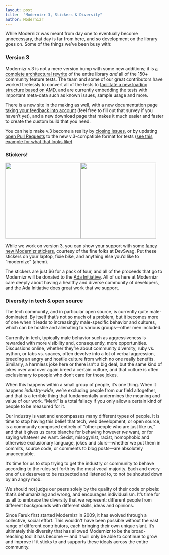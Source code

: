 ```yaml
---
layout: post
title:  "Modernizr 3, Stickers & Diversity"
author: Modernizr
---
```


While Modernizr was meant from day one to eventually become unnecessary, that day is far from here, and so development on the library goes on. Some of the things we’ve been busy with:

### Version 3

Modernizr v.3 is not a mere version bump with some new additions; it is [a complete architectural rewrite](http://alexsexton.com/talks/modernizr-3-workflow/) of the entire library *and* all of the 150+ community feature tests. The team and some of our great contributors have worked tirelessly to convert all of the tests to [facilitate a new loading structure based on AMD](http://alexsexton.com/talks/modernizr-3-workflow/#/23/1), and are currently embedding the tests with important meta-data such as known issues, sample usage and more. 

There is a new site in the making as well, with a new documentation page [taking your feedback into account](http://www.surveymonkey.com/s/BYKMMS7) (feel free to fill out that survey if you haven’t yet), and a new download page that makes it much easier and faster to create the custom build that you need.

You can help make v.3 become a reality by [closing issues](https://github.com/Modernizr/Modernizr/issues?state=open), or by updating [open Pull Requests](https://github.com/Modernizr/Modernizr/pulls) to the new v.3-compatible format for tests ([see this example for what that looks like](https://github.com/Modernizr/Modernizr/blob/master/feature-detects/a/download.js)).

### Stickers!

<img src="http://modernizr.com/i/posts/modernizr-sticker.jpg" height="240"><img src="http://modernizr.com/i/posts/modernizr-sticker-laptop.jpg" height="240">

While we work on version 3, you can show your support with some [fancy new Modernizr stickers](http://devswag.com/products/modernizr-stickers-4), courtesy of the fine folks at DevSwag. Put these stickers on your laptop, fixie bike, and anything else you’d like to “modernize” (ahem).

The stickers are just $6 for a pack of four, and all of the proceeds that go to Modernizr will be donated to the [Ada Initiative](http://adainitiative.org/). All of us here at Modernizr care deeply about having a healthy and diverse community of developers, and the Ada Initiative does great work that we support.

### Diversity in tech & open source

The tech community, and in particular open source, is currently quite male-dominated. By itself that’s not so much of a problem, but it becomes more of one when it leads to increasingly male-specific behavior and cultures, which can be hostile and alienating to various groups—other men included.

Currently in tech, typically male behavior such as aggressiveness is rewarded with more visibility and, consequently, more opportunities. Discussions online, whether they’re about community diversity, ruby vs. python, or tabs vs. spaces, often devolve into a lot of verbal aggression, breeding an angry and hostile culture from which no one really benefits. Similarly, a harmless joke here or there isn’t a big deal, but the same kind of jokes over and over again breed a certain culture, and that culture is often exclusionary to people who don’t care for those jokes.

When this happens within a small group of people, it’s one thing. When it happens *industry-wide,* we’re excluding people from our field altogether, and that is a terrible thing that fundamentally undermines the meaning and value of our work. “Merit” is a total fallacy if you only allow a certain kind of people to be measured for it.

Our industry is vast and encompasses many different types of people. It is time to stop having this belief that tech, web development, or open source, is a community composed entirely of “other people who are just like us,” and that it gives us carte blanche for behaving however *we* want, or for saying whatever *we* want. Sexist, misogynist, racist, homophobic and otherwise exclusionary language, jokes and slurs—whether we put them in commits, source code, or comments to blog posts—are absolutely unacceptable.

It’s time for us to stop trying to get the industry or community to behave according to the rules set forth by the most vocal majority. Each and every one of us deserves to be respected and listened to, to not be shouted down by an angry mob.

We should not judge our peers solely by the quality of their code or pixels: that’s dehumanizing and wrong, and encourages individualism. It’s time for us all to embrace the diversity that we represent: different people from different backgrounds with different skills, ideas and opinions.

Since Faruk first started Modernizr in 2009, it has evolved through a collective, social effort. This wouldn't have been possible without the vast range of different contributors, each bringing their own unique slant. It’s ultimately this diversity that has allowed Modernizr to be the broad-reaching tool it has become — and it will only be able to continue to grow and improve if it sticks to and supports these ideals across the entire community.